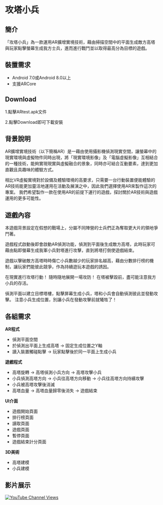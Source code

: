 # 攻塔小兵
## 簡介

「攻塔小兵」為一款運用AR擴增實境技術，藉由掃描空間中的平面生成敵方高塔與玩家點擊螢幕生成我方士兵，進而進行戰鬥並以取得最高分為目標的遊戲。 

## 裝置需求

* Android 7.0或Android 8.0以上
* 支援ARCore

## Download

1.點擊ARtest.apk文件

2.點擊Download即可下載安裝

## 背景說明

AR擴增實境技術（以下簡稱AR）是一藉由使用攝影機偵測現實空間，讓螢幕中的現實環境與虛擬物件同時出現，將「現實環境影像」及「電腦虛擬影像」互相結合的一種技術，能夠實現現實與虛擬融合的景象，同時亦可結合互動要素，達到更加直觀且具趣味的體驗方式。

相比VR虛擬實境對於設備及體驗環境的高要求，只需要一台行動裝置便能體驗的AR技術能更加靈活地運用在活動及展演之中，因此我們選擇使用AR來製作這次的專案。 我們希望製作一款在使用AR的前提下運行的遊戲，探討關於AR技術與遊戲運用的更多可能性。

## 遊戲內容

本遊戲背景設定在假想的戰場上，分屬不同陣營的士兵們正為奪取更大片的領地爭鬥著。

遊戲程式啟動後即會啟動AR偵測功能，偵測到平面後生成敵方高塔，此時玩家可藉由點即螢幕生成我軍小兵對塔進行攻擊，直到將塔打倒使遊戲結束。

遊戲以擊破敵方高塔時時傷亡小兵數越少的玩家排名越高，藉由分數排行榜的機制，讓玩家們能彼此競爭，作為持續遊玩本遊戲的誘因。

在現實進行攻塔行動！
隨時隨地展開一場攻防！
在塔被擊毀前，盡可能注意我方小兵的存活。

偵測平面以建立目標塔樓，點擊屏幕生成小兵，塔和小兵會自動偵測彼此並發動攻擊。
注意小兵生成位置，別讓小兵在發動攻擊前就犧牲了！

## 各組需求

**AR程式**
* 偵測平面空間 
* 於偵測出平面上生成高塔 → 固定生成位置之Y軸
* 讀入裝置觸碰點擊 → 玩家點擊後於同一平面上生成小兵

**遊戲程式**
* 高塔旋轉 → 高塔偵測小兵方向 → 高塔攻擊小兵
* 小兵偵測高塔方向 → 小兵往高塔方向移動 → 小兵往高塔方向持續攻擊
* 小兵被高塔攻擊後消滅
* 高塔血量 → 高塔血量歸零後消失 → 遊戲結束

**UI介面**
* 遊戲開始頁面
* 排行榜頁面
* 讀取頁面
* 遊戲頁面
* 暫停頁面
* 遊戲結束計分頁面

**3D美術**
* 高塔建模
* 小兵建模

## 影片展示

[![YouTube Channel Views](https://img.shields.io/youtube/channel/views/UCqVS5luSvVJy0vsCLzZDB7Q?style=social&label=YouTube)](https://youtu.be/_w3NBxeHyDA)
